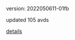 version: 2022050611-01fb

updated 105 avds

[details](https://github.com/0x74f917491bfa7ebfa379/ali_avd_db/blob/master/change_log/2022/05/06/11/01fb.txt)